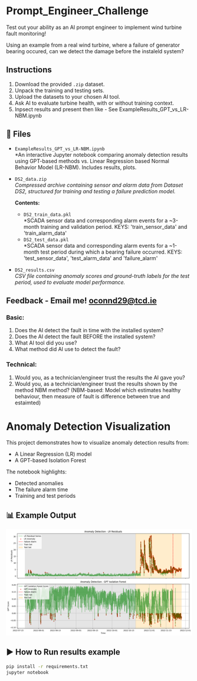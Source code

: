 # Prompt_Engineer_Challenge
Test out your ability as an AI prompt engineer to implement wind turbine fault monitoring!

Using an example from a real wind turbine, where a failure of generator bearing occured, can we detect the damage before the instaleld system?

## Instructions

1. Download the provided `.zip` dataset.
2. Unpack the training and testing sets.
3. Upload the datasets to your chosen AI tool.
4. Ask AI to evaluate turbine health, with or without training context.
5. Inpsect results and present then like - See ExampleResults_GPT_vs_LR-NBM.ipynb

## 📁 Files

- `ExampleResults_GPT_vs_LR-NBM.ipynb`  
  *An interactive Jupyter notebook comparing anomaly detection results using GPT-based methods vs. Linear Regression based Normal Behavior Model (LR-NBM). Includes results, plots. 

- `DS2_data.zip`  
  *Compressed archive containing sensor and alarm data from Dataset DS2, structured for training and testing a failure prediction model.*

  **Contents:**
  - `DS2_train_data.pkl`  
    *SCADA sensor data and corresponding alarm events for a ~3-month training and validation period. KEYS: 'train_sensor_data' and 'train_alarm_data'
  - `DS2_test_data.pkl`  
    *SCADA sensor data and corresponding alarm events for a ~1-month test period during which a bearing failure occurred. KEYS: 'test_sensor_data', 'test_alarm_data' and 'failure_alarm'

- `DS2_results.csv`  
  *CSV file containing anomaly scores and ground-truth labels for the test period, used to evaluate model performance.*

  
## Feedback - Email me! oconnd29@tcd.ie
### Basic:
1. Does the AI detect the fault in time with the installed system?
2. Does the AI detect the fault BEFORE the installed system?
3. What AI tool did you use?
4. What method did AI use to detect the fault?
### Technical:
1. Would you, as a technician/engineer trust the results the AI gave you?
2. Would you, as a technician/engineer trust the results shown by the method NBM method? (NBM-based: Model which estimates healthy behaviour, then measure of fault is difference between true and estaimted) 

# Anomaly Detection Visualization

This project demonstrates how to visualize anomaly detection results from:
- A Linear Regression (LR) model
- A GPT-based Isolation Forest

The notebook highlights:
- Detected anomalies
- The failure alarm time
- Training and test periods

## 📊 Example Output

![example-plot](results_comparison.png)


## ▶️ How to Run results example

```bash
pip install -r requirements.txt
jupyter notebook
